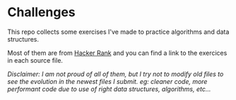 # Challenges

This repo collects some exercises I've made to practice algorithms and data structures.

Most of them are from [Hacker Rank](https://www.hackerrank.com/) and you can find a link to the exercices in each source file.

*Disclaimer: I am not proud of all of them, but I try not to modify old files to see the evolution in the newest files I submit. eg: cleaner code, more performant code due to use of right data structures, algorithms, etc...*
